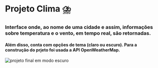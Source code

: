 # Projeto Clima ⛈️

### Interface onde, ao nome de uma cidade e assim, informações sobre temperatura e o vento, em tempo real, são retornadas. 
#### Além disso, conta com opções de tema (claro ou escuro). Para a construção do prjeto foi usada a API OpenWeatherMap. 

![projeto final em modo escuro](imagem-final.PNG)


